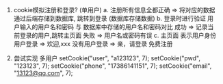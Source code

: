 
1. cookie模拟注册和登录? (单用户)
a. 注册所有信息全都正确  => 将对应的数据通过后端存储到数据库, 跳转到登录 (数据库存储数据)
b. 登录时进行验证  用户输入的用户名和密码  与  数据库中存储的用户名和密码对比
   成功 => 记录当前登录的用户,跳转主页面
   失败 => 用户名或密码有误
c. 主页面 表示用户身份
    用户登录  => 欢迎,xxx
    没有用户登录  => 亲，请登录 免费注册

2. 尝试实现 多用户
    setCookie("user", "a123123", 7);
    setCookie("pwd", "123123", 7);
    setCookie("phone", "17386141151", 7);
    setCookie("email", "13123@qq.com", 7);

    <!-- 键名相同  后写的 覆盖先写的  => 如何实现多用户注册 -->
